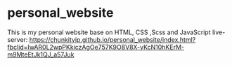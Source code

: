 # personal_website

This is my personal website base on HTML, CSS ,Scss and JavaScript 
live-server: https://chunkityip.github.io/personal_website/index.html?fbclid=IwAR0L2wpPKkiczAgOe757K9O8V8X-yKcN10hKErM-m9MteEtJk1QJ_a57Juk
